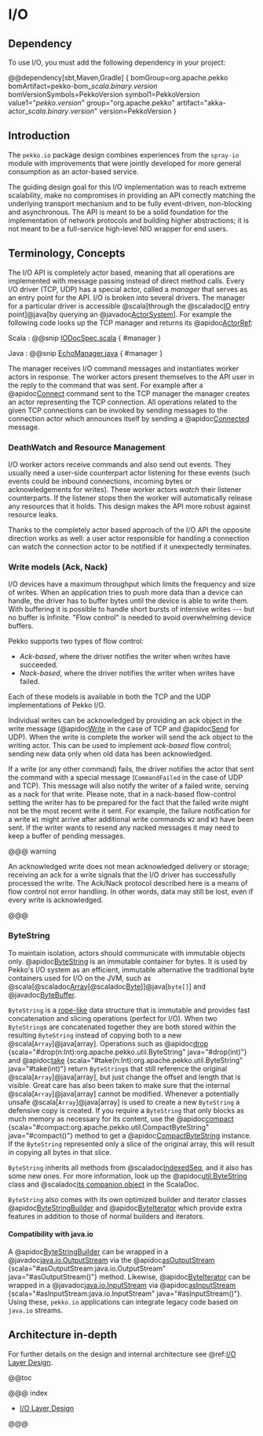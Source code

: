 # I/O

## Dependency

To use I/O, you must add the following dependency in your project:

@@dependency[sbt,Maven,Gradle] {
  bomGroup=org.apache.pekko bomArtifact=pekko-bom_$scala.binary.version$ bomVersionSymbols=PekkoVersion
  symbol1=PekkoVersion
  value1="$pekko.version$"
  group="org.apache.pekko"
  artifact="akka-actor_$scala.binary.version$"
  version=PekkoVersion
}

## Introduction

The `pekko.io` package design combines experiences from the `spray-io` module 
with improvements that were jointly developed for more general consumption as an actor-based service.

The guiding design goal for this I/O implementation was to reach extreme
scalability, make no compromises in providing an API correctly matching the
underlying transport mechanism and to be fully event-driven, non-blocking and
asynchronous.  The API is meant to be a solid foundation for the implementation
of network protocols and building higher abstractions; it is not meant to be a
full-service high-level NIO wrapper for end users.

## Terminology, Concepts

The I/O API is completely actor based, meaning that all operations are implemented with message passing instead of
direct method calls. Every I/O driver (TCP, UDP) has a special actor, called a *manager* that serves
as an entry point for the API. I/O is broken into several drivers. The manager for a particular driver
is accessible @scala[through the @scaladoc[IO](pekko.io.IO$) entry point]@java[by querying an @javadoc[ActorSystem](pekko.actor.ActorSystem)]. For example the following code
looks up the TCP manager and returns its @apidoc[ActorRef](actor.ActorRef):

Scala
:  @@snip [IODocSpec.scala](/docs/src/test/scala/docs/io/IODocSpec.scala) { #manager }

Java
:  @@snip [EchoManager.java](/docs/src/test/java/jdocs/io/japi/EchoManager.java) { #manager }

The manager receives I/O command messages and instantiates worker actors in response. The worker actors present
themselves to the API user in the reply to the command that was sent. For example after a @apidoc[Connect](io.Tcp.Connect) command sent to
the TCP manager the manager creates an actor representing the TCP connection. All operations related to the given TCP
connections can be invoked by sending messages to the connection actor which announces itself by sending a @apidoc[Connected](io.Tcp.Connected)
message.

### DeathWatch and Resource Management

I/O worker actors receive commands and also send out events. They usually need a user-side counterpart actor listening
for these events (such events could be inbound connections, incoming bytes or acknowledgements for writes). These worker
actors *watch* their listener counterparts. If the listener stops then the worker will automatically release any
resources that it holds. This design makes the API more robust against resource leaks.

Thanks to the completely actor based approach of the I/O API the opposite direction works as well: a user actor
responsible for handling a connection can watch the connection actor to be notified if it unexpectedly terminates.

### Write models (Ack, Nack)

I/O devices have a maximum throughput which limits the frequency and size of writes. When an
application tries to push more data than a device can handle, the driver has to buffer bytes until the device
is able to write them. With buffering it is possible to handle short bursts of intensive writes --- but no buffer is infinite.
"Flow control" is needed to avoid overwhelming device buffers.

Pekko supports two types of flow control:

 * *Ack-based*, where the driver notifies the writer when writes have succeeded.
 * *Nack-based*, where the driver notifies the writer when writes have failed.

Each of these models is available in both the TCP and the UDP implementations of Pekko I/O.

Individual writes can be acknowledged by providing an ack object in the write message (@apidoc[Write](io.Tcp.Write) in the case of TCP and
@apidoc[Send](io.Udp.Send) for UDP). When the write is complete the worker will send the ack object to the writing actor. This can be
used to implement *ack-based* flow control; sending new data only when old data has been acknowledged.

If a write (or any other command) fails, the driver notifies the actor that sent the command with a special message
(`CommandFailed` in the case of UDP and TCP). This message will also notify the writer of a failed write, serving as a
nack for that write. Please note, that in a nack-based flow-control setting the writer has to be prepared for the fact
that the failed write might not be the most recent write it sent. For example, the failure notification for a write
`W1` might arrive after additional write commands `W2` and `W3` have been sent. If the writer wants to resend any
nacked messages it may need to keep a buffer of pending messages.

@@@ warning

An acknowledged write does not mean acknowledged delivery or storage; receiving an ack for a write signals that
the I/O driver has successfully processed the write. The Ack/Nack protocol described here is a means of flow control
not error handling. In other words, data may still be lost, even if every write is acknowledged.

@@@

### ByteString

To maintain isolation, actors should communicate with immutable objects only. @apidoc[ByteString](util.ByteString) is an
immutable container for bytes. It is used by Pekko's I/O system as an efficient, immutable alternative
the traditional byte containers used for I/O on the JVM, such as @scala[@scaladoc[Array](scala.Array)[@scaladoc[Byte](scala.Byte)]]@java[`byte[]`] and @javadoc[ByteBuffer](java.nio.ByteBuffer).

`ByteString` is a [rope-like](https://en.wikipedia.org/wiki/Rope_\(computer_science\)) data structure that is immutable
and provides fast concatenation and slicing operations (perfect for I/O). When two `ByteString`s are concatenated
together they are both stored within the resulting `ByteString` instead of copying both to a new @scala[`Array`]@java[array]. Operations
such as @apidoc[drop](util.ByteString) {scala="#drop(n:Int):org.apache.pekko.util.ByteString" java="#drop(int)"} and @apidoc[take](util.ByteString) {scala="#take(n:Int):org.apache.pekko.util.ByteString" java="#take(int)"} return `ByteString`s that still reference the original @scala[`Array`]@java[array], but just change the
offset and length that is visible. Great care has also been taken to make sure that the internal @scala[`Array`]@java[array] cannot be
modified. Whenever a potentially unsafe @scala[`Array`]@java[array] is used to create a new `ByteString` a defensive copy is created. If
you require a `ByteString` that only blocks as much memory as necessary for its content, use the @apidoc[compact](util.ByteString) {scala="#compact:org.apache.pekko.util.CompactByteString" java="#compact()"} method to
get a @apidoc[CompactByteString](util.CompactByteString) instance. If the `ByteString` represented only a slice of the original array, this will
result in copying all bytes in that slice.

`ByteString` inherits all methods from @scaladoc[IndexedSeq](scala.collection.immutable.IndexedSeq), and it also has some new ones. For more information, look up the @apidoc[util.ByteString](util.ByteString) class and @scaladoc[its companion object](util.ByteString$) in the ScalaDoc.

`ByteString` also comes with its own optimized builder and iterator classes @apidoc[ByteStringBuilder](util.ByteStringBuilder) and
@apidoc[ByteIterator](util.ByteIterator) which provide extra features in addition to those of normal builders and iterators.

#### Compatibility with java.io

A @apidoc[ByteStringBuilder](util.ByteStringBuilder) can be wrapped in a @javadoc[java.io.OutputStream](java.io.OutputStream) via the @apidoc[asOutputStream](util.ByteStringBuilder) {scala="#asOutputStream:java.io.OutputStream" java="#asOutputStream()"} method. Likewise, @apidoc[ByteIterator](util.ByteIterator) can be wrapped in a @javadoc[java.io.InputStream](java.io.InputStream) via @apidoc[asInputStream](util.ByteIterator) {scala="#asInputStream:java.io.InputStream" java="#asInputStream()"}. Using these, `pekko.io` applications can integrate legacy code based on `java.io` streams.

## Architecture in-depth

For further details on the design and internal architecture see @ref:[I/O Layer Design](common/io-layer.md).

@@toc

@@@ index

* [I/O Layer Design](common/io-layer.md)

@@@
